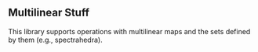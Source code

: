 ## Multilinear Stuff
This library supports operations with multilinear maps and the sets defined by them (e.g., spectrahedra).